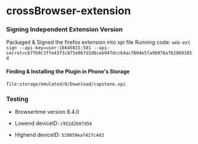 # crossBrowser-extension

### Signing Independent Extension Version
Packaged & Signed the firefox extension into xpi file
Running code:  ```web-ext sign --api-key=user:16645015:501 --api-secret=cb7fb9c3ffe43f3c875e067d1d6ceb947dcc64acf804e5fa9b978afb2869105d```


#### Finding & Installing the Plugin in Phone's Storage
```file:storage/emulated/0/Download/capstone.xpi```

### Testing

- Browsertime version 8.4.0

- Lowend deviceID: `c952d2b07d56`

- Highend deviceID: `520059eaf417c4d3`
